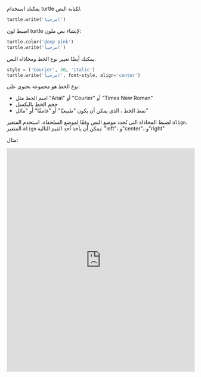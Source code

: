 يمكنك استخدام turtle لكتابة النص.

```python
turtle.write('مرحباً!')
```

اضبط لون turtle لإنشاء نص ملون:

```python
turtle.color('deep pink')
turtle.write('مرحباً!')
```

يمكنك أيضًا تغيير نوع الخط ومحاذاة النص.

```python
style = ('Courier', 30, 'italic')
turtle.write('مرحباً!', font=style, align='center')
```

نوع الخط هو مجموعة تحتوي على:

+ اسم الخط مثل "Arial" أو "Courier" أو "Times New Roman"
+ حجم الخط بالبكسل
+ نمط الخط ، الذي يمكن أن يكون "طبيعيًا" أو "غامقًا" أو "مائل"

لضبط المحاذاة التي تُحدد موضع النص وفقًا لموضع السلحفاة، استخدم المتغير `align`. المتغير `align` يمكن أن يأخذ أحد القيم التالية: "left"، و"center"، و"right"

مثال: 

<iframe src="https://trinket.io/embed/python/f2ebb6f4db?start=result" width="100%" height="600" frameborder="0" marginwidth="0" marginheight="0" allowfullscreen mark="crwd-mark"></iframe>
